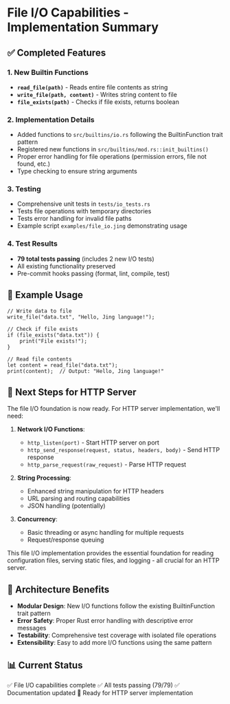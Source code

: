 # File I/O Capabilities - Implementation Summary

## ✅ Completed Features

### 1. New Builtin Functions
- **`read_file(path)`** - Reads entire file contents as string
- **`write_file(path, content)`** - Writes string content to file
- **`file_exists(path)`** - Checks if file exists, returns boolean

### 2. Implementation Details
- Added functions to `src/builtins/io.rs` following the BuiltinFunction trait pattern
- Registered new functions in `src/builtins/mod.rs::init_builtins()`
- Proper error handling for file operations (permission errors, file not found, etc.)
- Type checking to ensure string arguments

### 3. Testing
- Comprehensive unit tests in `tests/io_tests.rs`
- Tests file operations with temporary directories
- Tests error handling for invalid file paths
- Example script `examples/file_io.jing` demonstrating usage

### 4. Test Results
- **79 total tests passing** (includes 2 new I/O tests)
- All existing functionality preserved
- Pre-commit hooks passing (format, lint, compile, test)

## 📝 Example Usage

```jing
// Write data to file
write_file("data.txt", "Hello, Jing language!");

// Check if file exists
if (file_exists("data.txt")) {
    print("File exists!");
}

// Read file contents
let content = read_file("data.txt");
print(content);  // Output: "Hello, Jing language!"
```

## 🎯 Next Steps for HTTP Server

The file I/O foundation is now ready. For HTTP server implementation, we'll need:

1. **Network I/O Functions**:
   - `http_listen(port)` - Start HTTP server on port
   - `http_send_response(request, status, headers, body)` - Send HTTP response
   - `http_parse_request(raw_request)` - Parse HTTP request

2. **String Processing**:
   - Enhanced string manipulation for HTTP headers
   - URL parsing and routing capabilities
   - JSON handling (potentially)

3. **Concurrency**:
   - Basic threading or async handling for multiple requests
   - Request/response queuing

This file I/O implementation provides the essential foundation for reading configuration files, serving static files, and logging - all crucial for an HTTP server.

## 🔧 Architecture Benefits

- **Modular Design**: New I/O functions follow the existing BuiltinFunction trait pattern
- **Error Safety**: Proper Rust error handling with descriptive error messages
- **Testability**: Comprehensive test coverage with isolated file operations
- **Extensibility**: Easy to add more I/O functions using the same pattern

## 📊 Current Status

✅ File I/O capabilities complete
✅ All tests passing (79/79)
✅ Documentation updated
🎯 Ready for HTTP server implementation
